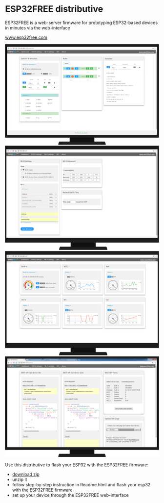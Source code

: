 # ESP32FREE distributive

ESP32FREE is a web-server firmware for prototyping ESP32-based devices in minutes via the web-interface 

www.esp32free.com

![alt text](https://github.com/omreps/esp32free/blob/master/Readme_files/Screenshot_Settings2.png)
![alt text](https://github.com/omreps/esp32free/blob/master/Readme_files/Screenshot_WiFi2.png)
![alt text](https://github.com/omreps/esp32free/blob/master/Readme_files/Screenshot_Home2.png)
![alt text](https://github.com/omreps/esp32free/blob/master/Readme_files/Screenshot_API1.png)

Use this distributive to flash your ESP32 with the ESP32FREE firmware:
- [download zip](https://github.com/omreps/esp32free/archive/master.zip)
- unzip it
- follow step-by-step instruction in Readme.html and flash your esp32 with the ESP32FREE firmware
- set up your device through the ESP32FREE web-interface
